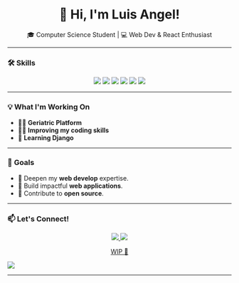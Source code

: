 <h1 align="center">👋 Hi, I'm Luis Angel!</h1>
<p align="center">🎓 Computer Science Student | 💻 Web Dev & React Enthusiast</p>

---

### 🛠️ **Skills**
<div align="center">
  <img src="https://img.shields.io/badge/Python-3776AB?style=for-the-badge&logo=python&logoColor=white" />
  <img src="https://img.shields.io/badge/R-276DC3?style=for-the-badge&logo=r&logoColor=white" />
  <img src="https://img.shields.io/badge/JavaScript-F7DF1E?style=for-the-badge&logo=javascript&logoColor=black" />
  <img src="https://img.shields.io/badge/HTML5-E34F26?style=for-the-badge&logo=html5&logoColor=white" />
  <img src="https://img.shields.io/badge/CSS3-1572B6?style=for-the-badge&logo=css3&logoColor=white" />
  <img src="https://img.shields.io/badge/React-20232A?style=for-the-badge&logo=react&logoColor=61DAFB" />

</div>

---

### 💡 **What I'm Working On**
- 🧑‍🦳 **Geriatric Platform**  
- 🧑‍💻 **Improving my coding skills**  
- 🐍 **Learning Django**

---

### 🎯 **Goals**
- 🌟 Deepen my **web develop** expertise.  
- 🚀 Build impactful **web applications**.  
- 🤝 Contribute to **open source**.

---

### 📫 **Let's Connect!**
<p align="center">
  <a href="https://www.linkedin.com/in/luis-angel-vidal-torres-71b592326/" target="_blank">
    <img src="https://img.shields.io/badge/LinkedIn-0077B5?style=for-the-badge&logo=linkedin&logoColor=white" />
  </a>
  <a href="https://github.com/angeltorres02/" target="_blank">
    <img src="https://img.shields.io/badge/GitHub-181717?style=for-the-badge&logo=github&logoColor=white" />
  </a>
  <a href="https://portfolio.com" target="_blank">
    <p align="center">WIP 👷</p>
    <img src="https://img.shields.io/badge/Portfolio-FF5722?style=for-the-badge&logo=About.me&logoColor=white" />
  </a>
</p>

---

